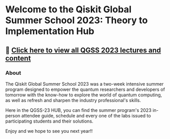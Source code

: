 # Welcome to the Qiskit Global Summer School 2023: Theory to Implementation Hub

## 🎥  [Click here to view all QGSS 2023 lectures and content](http://qisk.it/QGSS23playlist)

### About 

The Qiskit Global Summer School 2023 was a two-week intensive summer program designed to empower the quantum researchers and developers of tomorrow with the know-how to explore the world of quantum computing, as well as refresh and sharpen the industry professional's skills.

Here in the QGSS-23 HUB, you can find the summer program's 2023 in-person attendee guide, schedule and every one of the labs issued to participating students and their solutions. 

Enjoy and we hope to see you next year!!
